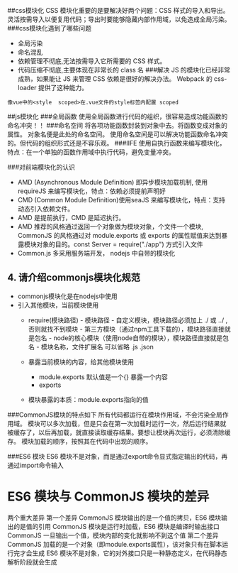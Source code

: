 ##css模块化
CSS 模块化重要的是要解决好两个问题：CSS 样式的导入和导出。灵活按需导入以便复用代码；导出时要能够隐藏内部作用域，以免造成全局污染。
###css模块化遇到了哪些问题
* 全局污染
* 命名混乱
* 依赖管理不彻底,无法按需导入它所需要的 CSS 样式。
* 代码压缩不彻底,主要体现在非常长的 class 名
###解决
JS 的模块化已经非常成熟，如果能让 JS 来管理 CSS 依赖是很好的解决办法。
Webpack 的 css-loader 提供了这种能力。

`像vue中的<style  scoped>在.vue文件的style标签内配置 scoped`


##js模块化
###全局函数
使用全局函数进行代码的组织，很容易造成功能函数的命名冲突！！
###命名空间
将各项功能函数封装到对象中去。将函数变成对象的属性。
对象名便是此处的命名空间。
使用命名空间是可以解决功能函数命名冲突的。但代码的组织形式还是不容乐观。
###IIFE
使用自执行函数来编写模块化，特点：在一个单独的函数作用域中执行代码，避免变量冲突。


###对前端模块化的认识
* AMD (Asynchronous Module Definition) 即异步模块加载机制, 使用requireJS 来编写模块化，特点：依赖必须提前声明好
* CMD (Common Module Definition)使用seaJS 来编写模块化，特点：支持动态引入依赖文件。
* AMD  是提前执行，CMD 是延迟执行。
* AMD 推荐的风格通过返回一个对象做为模块对象，个文件一个模块, CommonJS 的风格通过对 module.exports 或 exports 的属性赋值来达到暴露模块对象的目的。const Server = require("./app") 方式引入文件
* Common.js 多采用服务端开发， nodejs 中自带的模块化


  
## 4. 请介绍commonjs模块化规范
* commonjs模块化是在nodejs中使用
* 引入其他模块，当前模块使用
  * require(模块路径)
        - 模块路径
          - 自定义模块，模块路径必须加上 ./ 或 ../ ,否则就找不到模块
          - 第三方模块（通过npm工具下载的），模块路径直接就是包名
          - node的核心模块（使用node自带的模块），模块路径直接就是包名
        - 模块名称，文件扩展名   可以省略  .js .json
  * 暴露当前模块的内容，给其他模块使用
     * module.exports 默认值是一个{}  暴露一个内容
     * exports  
      
  * 模块暴露的本质：module.exports指向的值

###CommonJS模块的特点如下
  所有代码都运行在模块作用域，不会污染全局作用域。
  模块可以多次加载，但是只会在第一次加载时运行一次，然后运行结果就被缓存了，以后再加载，就直接读取缓存结果。要想让模块再次运行，必须清除缓存。
  模块加载的顺序，按照其在代码中出现的顺序。
  
###ES6 模块
ES6 模块不是对象，而是通过export命令显式指定输出的代码，再通过import命令输入
# ES6 模块与 CommonJS 模块的差异
  两个重大差异
  第一个差异
      CommonJS 模块输出的是一个值的拷贝，ES6 模块输出的是值的引用
      CommonJS 模块是运行时加载，ES6 模块是编译时输出接口
      CommonJS 一旦输出一个值，模块内部的变化就影响不到这个值
  第二个差异
      CommonJS 加载的是一个对象（即module.exports属性），该对象只有在脚本运行完才会生成
      ES6 模块不是对象，它的对外接口只是一种静态定义，在代码静态解析阶段就会生成
      
